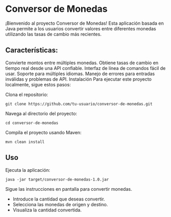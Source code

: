 <h1>Conversor de Monedas</h1>
<p>
  ¡Bienvenido al proyecto Conversor de Monedas! Esta aplicación basada en Java permite a los usuarios convertir valores entre diferentes monedas utilizando las tasas de cambio más recientes.
  <h2>Características:</h2>
  Convierte montos entre múltiples monedas.
  Obtiene tasas de cambio en tiempo real desde una API confiable.
  Interfaz de línea de comandos fácil de usar.
  Soporte para múltiples idiomas.
  Manejo de errores para entradas inválidas y problemas de API.
  Instalación
  Para ejecutar este proyecto localmente, sigue estos pasos:
  
  Clona el repositorio:
  
  ```git clone https://github.com/tu-usuario/conversor-de-monedas.git```
  
  Navega al directorio del proyecto:
  
  ```cd conversor-de-monedas```
  
  Compila el proyecto usando Maven:
  
  ```mvn clean install```
  
  <h2>Uso</h2>
  Ejecuta la aplicación:
  
  ```java -jar target/conversor-de-monedas-1.0.jar```

  Sigue las instrucciones en pantalla para convertir monedas.
  
  - Introduce la cantidad que deseas convertir.
  - Selecciona las monedas de origen y destino.
  - Visualiza la cantidad convertida.
  </p>
